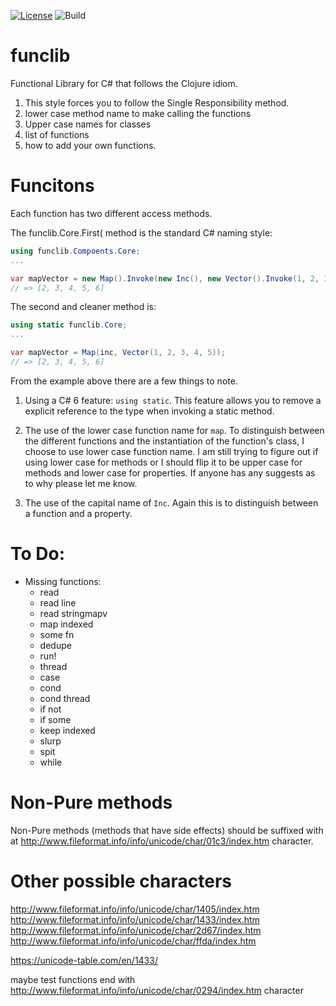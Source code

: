 ﻿[![License](https://img.shields.io/badge/License-EPL%201.0-red.svg)](https://opensource.org/licenses/EPL-1.0)
![Build](https://travis-ci.org/yiglas/funclib.svg?branch=master)

# funclib

Functional Library for C# that follows the Clojure idiom.



1. This style forces you to follow the Single Responsibility method.
2. lower case method name to make calling the functions
3. Upper case names for classes
4. list of functions
5. how to add your own functions.


# Funcitons

Each function has two different access methods.

The funclib.Core.First( method is the standard C# naming style:
```csharp
using funclib.Compoents.Core;
...

var mapVector = new Map().Invoke(new Inc(), new Vector().Invoke(1, 2, 3, 4, 5));
// => [2, 3, 4, 5, 6]
```

The second and cleaner method is:
```csharp
using static funclib.Core;
...

var mapVector = Map(inc, Vector(1, 2, 3, 4, 5));
// => [2, 3, 4, 5, 6]
```

From the example above there are a few things to note.

1. Using a C# 6 feature: `using static`. This feature allows you to remove a explicit reference to the type when invoking a static method.

2. The use of the lower case function name for `map`. To distinguish between the different functions and the instantiation of the
function's class, I choose to use lower case function name. I am still trying to figure out if using lower case for methods or I should
flip it to be upper case for methods and lower case for properties. If anyone has any suggests as to why please let me know.

3. The use of the capital name of `Inc`. Again this is to distinguish between a function and a property.



# To Do:
* Missing functions:
	- read
	- read line
	- read stringmapv
	- map indexed
	- some fn
	- dedupe
	- run!
	- thread
	- case
	- cond
	- cond thread
	- if not
	- if some
	- keep indexed
	- slurp
	- spit
	- while

# Non-Pure methods
Non-Pure methods (methods that have side effects) should be suffixed with at http://www.fileformat.info/info/unicode/char/01c3/index.htm character.

# Other possible characters
http://www.fileformat.info/info/unicode/char/1405/index.htm
http://www.fileformat.info/info/unicode/char/1433/index.htm
http://www.fileformat.info/info/unicode/char/2d67/index.htm
http://www.fileformat.info/info/unicode/char/ffda/index.htm


https://unicode-table.com/en/1433/

maybe test functions end with http://www.fileformat.info/info/unicode/char/0294/index.htm character